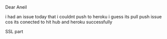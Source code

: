 Dear Aneil

i had an issue today that i couldnt push to heroku i guess its pull push issue cos its conected to hit hub and heroku successfully

SSL part
